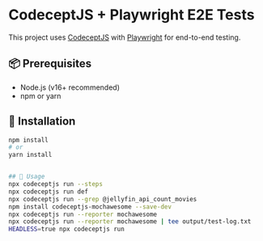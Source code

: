 # CodeceptJS + Playwright E2E Tests

This project uses [CodeceptJS](https://codecept.io/) with [Playwright](https://playwright.dev/) for end-to-end testing.

## 📦 Prerequisites

- Node.js (v16+ recommended)
- npm or yarn

## 🚀 Installation

```bash
npm install
# or
yarn install


## 🚀 Usage
npx codeceptjs run --steps 
npx codeceptjs run def
npx codeceptjs run --grep @jellyfin_api_count_movies
npm install codeceptjs-mochawesome --save-dev
npx codeceptjs run --reporter mochawesome
npx codeceptjs run --reporter mochawesome | tee output/test-log.txt
HEADLESS=true npx codeceptjs run